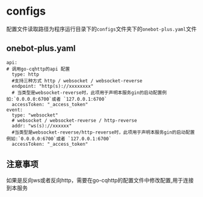 # configs
配置文件读取路径为程序运行目录下的`configs`文件夹下的`onebot-plus.yaml`文件
## onebot-plus.yaml
```
api: 
# 调用go-cqhttp的api 配置
  type: http 
  #支持三种方式 http / websocket / websocket-reverse
  endpoint: "http(s)://xxxxxxxx" 
  # 当类型是websocket-reverse时，此项用于声明本服务gin的启动配置例如:`0.0.0.0:6700`或者 `127.0.0.1:6700`
  accessToken: "_access_token"
event:
  type: "websocket" 
  # websocket / websocket-reverse / http-reverse
  addr: "ws(s)://xxxxxx" 
  #当类型是websocket-reverse/http-reverse时，此项用于声明本服务gin的启动配置例如:`0.0.0.0:6700`或者 `127.0.0.1:6700`
  accessToken: "_access_token"
```
## 注意事项
如果是反向ws或者反向http，需要在go-cqhttp的配置文件中修改配置,用于连接到本服务